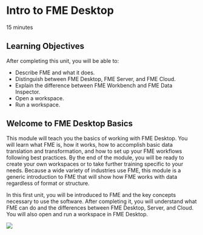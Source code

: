 # Intro to FME Desktop

15 minutes

<!-- Took 10:30 by me on 9/24/2018 -->

## Learning Objectives

After completing this unit, you will be able to:
- Describe FME and what it does.
- Distinguish between FME Desktop, FME Server, and FME Cloud.
- Explain the difference between FME Workbench and FME Data Inspector.
- Open a workspace.
- Run a workspace.

## Welcome to FME Desktop Basics

This module will teach you the basics of working with FME Desktop. You will learn what FME is, how it works, how to accomplish basic data translation and transformation, and how to set up your FME workflows following best practices. By the end of the module, you will be ready to create your own workspaces or to take further training specific to your needs. Because a wide variety of industries use FME, this module is a generic introduction to FME that will show how FME works with data regardless of format or structure.

In this first unit, you will be introduced to FME and the key concepts necessary to use the software. After completing it, you will understand what FME can do and the differences between FME Desktop, Server, and Cloud. You will also open and run a workspace in FME Desktop.

![](./Images/fme-white.png)
